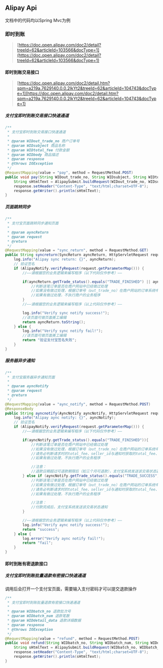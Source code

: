 ## Alipay Api

文档中的代码均以Spring Mvc为例

### 即时到账

> [https://doc.open.alipay.com/doc2/detail?treeId=62&articleId=103566&docType=1](https://doc.open.alipay.com/doc2/detail?treeId=62&articleId=103566&docType=1)

#### 即时到账交易接口

> [https://doc.open.alipay.com/doc2/detail.htm?spm=a219a.7629140.0.0.2IkYt2&treeId=62&articleId=104743&docType=1](https://doc.open.alipay.com/doc2/detail.htm?spm=a219a.7629140.0.0.2IkYt2&treeId=62&articleId=104743&docType=1)

##### 支付宝即时到账交易接口快速通道

```java
/**
 * 支付宝即时到账交易接口快速通道
 *
 * @param WIDout_trade_no 商户订单号
 * @param WIDsubject 商品名称
 * @param WIDtotal_fee 付款金额
 * @param WIDbody 商品描述
 * @param response
 * @throws IOException
 */
@RequestMapping(value = "pay", method = RequestMethod.POST)
public void pay(String WIDout_trade_no, String WIDsubject, String WIDtotal_fee, String WIDbody, HttpServletResponse response) throws IOException {
    String sHtmlText = AlipaySubmit.buildRequest(WIDout_trade_no, WIDsubject, WIDtotal_fee, WIDbody);
    response.setHeader("Content-Type", "text/html;charset=UTF-8");
    response.getWriter().println(sHtmlText);
}
```

##### 页面跳转同步

```java
/**
 * 支付宝页面跳转同步通知页面
 *
 * @param ayncReturn
 * @param request
 * @return
 */
@RequestMapping(value = "sync_return", method = RequestMethod.GET)
public String syncreturn(SyncReturn ayncReturn, HttpServletRequest request) {
    log.info("Alipay sync return: {}", ayncReturn);
    // 验证签名
    if (AlipayNotify.verifyRequest(request.getParameterMap())) {
        //——请根据您的业务逻辑来编写程序（以下代码仅作参考）——

        if(ayncReturn.getTrade_status().equals("TRADE_FINISHED") || ayncReturn.getTrade_status().equals("TRADE_SUCCESS")){
            //判断该笔订单是否在商户网站中已经做过处理
            //如果没有做过处理，根据订单号（out_trade_no）在商户网站的订单系统中查到该笔订单的详细，并执行商户的业务程序
            //如果有做过处理，不执行商户的业务程序
        }
        //——请根据您的业务逻辑来编写程序（以上代码仅作参考）——

        log.info("Verify sync notify success!");
        //该页面可做页面美工编辑
        return ayncReturn.toString();
    } else {
        log.info("Verify sync notify fail!");
        //该页面可做页面美工编辑
        return "验证支付宝签名失败";
    }
}
```

##### 服务器异步通知

```java
/**
 * 支付宝服务器异步通知页面
 *
 * @param ayncNotify
 * @param request
 * @return
 */
@RequestMapping(value = "aync_notify", method = RequestMethod.POST)
@ResponseBody
public String ayncnotify(AyncNotify ayncNotify, HttpServletRequest request) {
    log.info("Alipay aync notify: {}", ayncNotify);
    // 验证签名
    if (AlipayNotify.verifyRequest(request.getParameterMap())) {
        //——请根据您的业务逻辑来编写程序（以下代码仅作参考）——

        if(ayncNotify.getTrade_status().equals("TRADE_FINISHED")){
            //判断该笔订单是否在商户网站中已经做过处理
            //如果没有做过处理，根据订单号（out_trade_no）在商户网站的订单系统中查到该笔订单的详细，并执行商户的业务程序
            //请务必判断请求时的total_fee、seller_id与通知时获取的total_fee、seller_id为一致的
            //如果有做过处理，不执行商户的业务程序

            //注意：
            //退款日期超过可退款期限后（如三个月可退款），支付宝系统发送该交易状态通知
        } else if (ayncNotify.getTrade_status().equals("TRADE_SUCCESS")){
            //判断该笔订单是否在商户网站中已经做过处理
            //如果没有做过处理，根据订单号（out_trade_no）在商户网站的订单系统中查到该笔订单的详细，并执行商户的业务程序
            //请务必判断请求时的total_fee、seller_id与通知时获取的total_fee、seller_id为一致的
            //如果有做过处理，不执行商户的业务程序

            //注意：
            //付款完成后，支付宝系统发送该交易状态通知
        }

        //——请根据您的业务逻辑来编写程序（以上代码仅作参考）——
        log.info("Verify aync notify success!");
        return "success";
    } else {
        log.error("Verify aync notify fail!");
        return "fail";
    }
}
```

#### 即时到账有密退款接口

##### 支付宝即时到账批量退款有密接口快速通道

调用后会打开一个支付宝页面，需要输入支付密码才可以提交退款操作

```java
/**
 * 支付宝即时到账批量退款有密接口快速通道
 *
 * @param WIDbatch_no 退款批次号
 * @param WIDbatch_num 退款笔数
 * @param WIDdetail_data 退款详细数据
 * @param response
 * @throws IOException
 */
@RequestMapping(value = "refund", method = RequestMethod.POST)
public void refund(String WIDbatch_no, String WIDbatch_num, String WIDdetail_data, HttpServletResponse response) throws IOException {
    String sHtmlText = AlipaySubmit.buildRequest(WIDbatch_no, WIDbatch_num, WIDdetail_data);
    response.setHeader("Content-Type", "text/html;charset=UTF-8");
    response.getWriter().println(sHtmlText);
}
```
